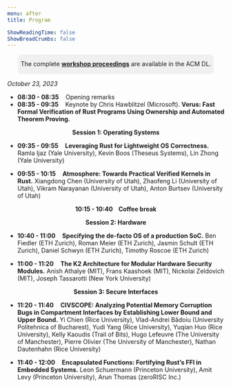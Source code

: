 ```yaml
---
menu: after
title: Program

ShowReadingTime: false
ShowBreadCrumbs: false
---
```


<style>
.box {
    border-radius: 0.5em;
    background-color: #f0f0f0;
}

.dark .box {
    border-radius: 0.5em;
    background-color: #202325;
}

.important {
    text-align: center;
    padding-top: 1em;
    padding-bottom: 1em;
    line-height: 120%;
    font-size: 100%;
    margin: 0 auto;
}

.width50 {
    width: 90%;
}
</style>


<div class="important box width50">
The complete <b><a href="https://dl.acm.org/doi/proceedings/10.1145/3625275">
workshop
proceedings</a></b> are available
in the ACM DL.
</div>

*October 23, 2023*

* **08:30 - 08:35**&nbsp;&nbsp;&nbsp;&nbsp;Opening remarks
* **08:35 - 09:35**&nbsp;&nbsp;&nbsp;&nbsp;Keynote by Chris Hawblitzel
  (Microsoft). **Verus: Fast Formal Verification of Rust Programs Using
  Ownership and Automated Theorem Proving.**

**<p style="text-align: center;">Session 1: Operating Systems</p>**

* **09:35 - 09:55**&nbsp;&nbsp;&nbsp;&nbsp;**Leveraging Rust for Lightweight OS
  Correctness.** Ramla Ijaz (Yale University), Kevin Boos (Theseus Systems),
  Lin Zhong (Yale University)

* **09:55 - 10:15**&nbsp;&nbsp;&nbsp;&nbsp;**Atmosphere: Towards Practical
  Verified Kernels in Rust.** Xiangdong Chen (University of Utah), Zhaofeng Li
  (University of Utah), Vikram Narayanan (University of Utah), Anton Burtsev
  (University of Utah)

 **<p style="text-align: center;">10:15 - 10:40&nbsp;&nbsp;&nbsp;&nbsp;Coffee break</p>**

**<p style="text-align: center;">Session 2: Hardware</p>**

* **10:40 - 11:00**&nbsp;&nbsp;&nbsp;&nbsp;**Specifying the de-facto OS of a
  production SoC.** Ben Fiedler (ETH Zurich), Roman Meier (ETH Zurich), Jasmin
  Schult (ETH   Zurich), Daniel Schwyn (ETH Zurich), Timothy Roscoe (ETH
  Zurich)

* **11:00 - 11:20**&nbsp;&nbsp;&nbsp;&nbsp;**The K2 Architecture for Modular
  Hardware Security Modules.** Anish Athalye (MIT), Frans Kaashoek (MIT),
  Nickolai Zeldovich (MIT), Joseph  Tassarotti (New York University)

**<p style="text-align: center;">Session 3: Secure Interfaces</p>**

* **11:20 - 11:40**&nbsp;&nbsp;&nbsp;&nbsp;**CIVSCOPE: Analyzing Potential
  Memory Corruption Bugs in Compartment Interfaces by Establishing Lower Bound
  and Upper Bound.** Yi Chien (Rice University), Vlad-Andrei Bădoiu (University
  Politehnica of Bucharest), Yudi Yang (Rice University), Yuqian Huo (Rice
  University), Kelly Kaoudis (Trail of Bits), Hugo Lefeuvre (The University of
  Manchester), Pierre Olivier (The University of Manchester), Nathan Dautenhahn
  (Rice University) 

* **11:40 - 12:00**&nbsp;&nbsp;&nbsp;&nbsp;**Encapsulated Functions: Fortifying
  Rust’s FFI in Embedded Systems.** Leon Schuermann (Princeton University),
  Amit Levy (Princeton University), Arun Thomas (zeroRISC Inc.)
